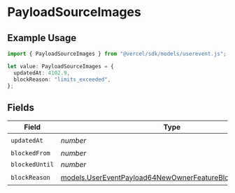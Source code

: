 # PayloadSourceImages

## Example Usage

```typescript
import { PayloadSourceImages } from "@vercel/sdk/models/userevent.js";

let value: PayloadSourceImages = {
  updatedAt: 4102.9,
  blockReason: "limits_exceeded",
};
```

## Fields

| Field                                                                                                                        | Type                                                                                                                         | Required                                                                                                                     | Description                                                                                                                  |
| ---------------------------------------------------------------------------------------------------------------------------- | ---------------------------------------------------------------------------------------------------------------------------- | ---------------------------------------------------------------------------------------------------------------------------- | ---------------------------------------------------------------------------------------------------------------------------- |
| `updatedAt`                                                                                                                  | *number*                                                                                                                     | :heavy_check_mark:                                                                                                           | N/A                                                                                                                          |
| `blockedFrom`                                                                                                                | *number*                                                                                                                     | :heavy_minus_sign:                                                                                                           | N/A                                                                                                                          |
| `blockedUntil`                                                                                                               | *number*                                                                                                                     | :heavy_minus_sign:                                                                                                           | N/A                                                                                                                          |
| `blockReason`                                                                                                                | [models.UserEventPayload64NewOwnerFeatureBlocksBlockReason](../models/usereventpayload64newownerfeatureblocksblockreason.md) | :heavy_check_mark:                                                                                                           | N/A                                                                                                                          |